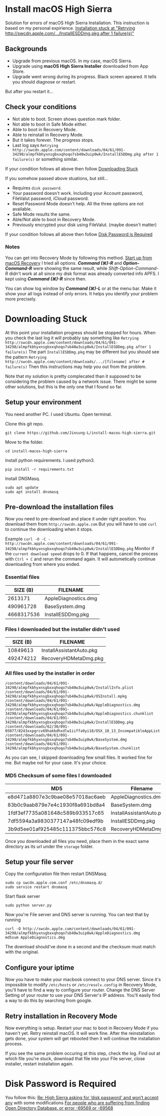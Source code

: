 # Install macOS High Sierra
Solution for errors of macOS High Sierra Installation.
This instruction is based on my personal expirience.
[Installation stuck at "Retrying http://swcdn.apple.com/.../InstallESDDmg.pkg after 1 failure(s)"](https://discussions.apple.com/thread/8087479)

## Backgrounds
- Upgrade from previous macOS. In my case, macOS Sierra.
- Upgrade using **macOS High Sierra Installer** downloaded from App Store.
- Upgrade went wrong during its progress. Black screen apeared. It tells you should diagnose or restart.

But after you restart it...

## Check your conditions
- Not able to boot. Screen shows question mark folder.
- Not able to boot in Safe Mode either.
- Able to boot in Recovery Mode.
- Able to reinstall in Recovery Mode.
- But it takes forever. The progress stops.
- Last log says `Retrying http://swcdn.apple.com/content/downloads/04/61/091-34298/almpfkbhyxnsgbxxqhoqo7sb40w3uip0wk/InstallESDDmg.pkg after 1 failure(s)` or something similar.

If your condition follows all above then follow [Downloading Stuck](#downloading-stuck)

If you somehow passed above stuations, but still...
- Requires `disk password`.
- Your password doesn't work. Including your Account password, FileValut password, iCloud password.
- Reset Password Mode doesn't help. All the three options are not available.
- Safe Mode results the same.
- Able/Not able to boot in Recovery Mode.
- Previously encrypted your disk using FileValut. (maybe doesn't matter)

If your condition follows all above then follow [Disk Password is Required](#disk-password-is-required)

### Notes
You can get into Recovery Mode by following this method. [Start up from macOS Recovery](https://support.apple.com/en-us/HT204904#recovery)
I tried all options. **_Command (⌘)-R_** and **_Option-Command-R_** were showing the same result, while *Shift-Option-Command-R* didn't work at all since my disk format was already converted info APFS. I kept using **_Command (⌘)-R_** since then.

You can show log window by **_Command (⌘)-L_** or at the menu bar. Make it show your all logs instead of only errors. It helps you identify your problem more precisely.


# Downloading Stuck
At this point your installation progress should be stopped for hours. When you check the last log it will probably say something like
`Retrying http://swcdn.apple.com/content/downloads/04/61/091-34298/almpfkbhyxnsgbxxqhoqo7sb40w3uip0wk/InstallESDDmg.pkg after 1 failure(s)`
The part `InstallESDDmg.pkg` may be different but you should see the pattern
`Retrying http://swcdn.apple.com/content/downloads/.../[filename] after # failure(s)`
Then this instructions may help you out from the problem.

Note that my solution is pretty complecated than it supposed to be considering the problem caused by a network issue. There might be some other solutions, but this is the only one that I found so far.

## Setup your environment
You need another PC. I used Ubuntu. Open terminal.

Clone this git repo.

```git clone https://github.com/Jinsung-L/install-macos-high-sierra.git```

Move to the folder.

```cd install-macos-high-sierra```

Install python requirements. I used python3.

```pip install -r requirements.txt```

Install DNSMasq.

```
sudo apt update
sudo apt install dnsmasq
```


## Pre-download the installation files
Now you need to pre-download and place it under right position.
You download them from `http://swcdn.apple.com`
But you will have to use `curl` to continue the downloading when it stops.

Example `curl -O -C - http://swcdn.apple.com/content/downloads/04/61/091-34298/almpfkbhyxnsgbxxqhoqo7sb40w3uip0wk/InstallESDDmg.pkg`
Monitor if the `current download speed` drops to 0. If that happens, cancel the process with `Ctrl + C` and rerun the command again. It will autometically continue downloading from where you ended.


### Essential files
| SIZE (B) | FILENAME |
| --- | --- |
| 2613171 | AppleDiagnostics.dmg |
| 490961728 | BaseSystem.dmg |
| 4668317536 | InstallESDDmg.pkg |

### Files I downloaded but the installer didn't used
| SIZE (B) | FILENAME |
| --- | --- |
| 10849613 | InstallAssistantAuto.pkg |
| 492474212 | RecoveryHDMetaDmg.pkg |

### All files used by the installer in order
```
/content/downloads/04/61/091-34298/almpfkbhyxnsgbxxqhoqo7sb40w3uip0wk/InstallInfo.plist
/content/downloads/04/61/091-34298/almpfkbhyxnsgbxxqhoqo7sb40w3uip0wk/OSInstall.mpkg
/content/downloads/04/61/091-34298/almpfkbhyxnsgbxxqhoqo7sb40w3uip0wk/AppleDiagnostics.dmg
/content/downloads/04/61/091-34298/almpfkbhyxnsgbxxqhoqo7sb40w3uip0wk/AppleDiagnostics.chunklist
/content/downloads/04/61/091-34298/almpfkbhyxnsgbxxqhoqo7sb40w3uip0wk/InstallESDDmg.pkg
/content/downloads/62/30/091-05077/8243xxpqrcv69hakbdhxdlw1iiffa9yi18/OSX_10_13_IncompatibleAppList.pkg
/content/downloads/04/61/091-34298/almpfkbhyxnsgbxxqhoqo7sb40w3uip0wk/BaseSystem.dmg
/content/downloads/04/61/091-34298/almpfkbhyxnsgbxxqhoqo7sb40w3uip0wk/BaseSystem.chunklist
```

As you can see, I skipped downloading few small files. It worked fine for me. But maybe not for your case. It's your choice.

### MD5 Checksum of some files I downloaded
| MD5 | Filename |
| --- | --- |
| e8d471a8807e3c9bae08e57018ac6aeb | AppleDiagnostics.dmg |
| 83b0c9aab879e7e4c1930f8a691bd8a4 | BaseSystem.dmg |
| 1fdf3ef7735a081648c589b933517c65 | InstallAssistantAuto.pkg |
| 7df5594a3a9830377147a48fc09edf9b | InstallESDDmg.pkg |
| 3b9d5ee01af925485c111375bbc576c8 | RecoveryHDMetaDmg.pkg |


Once you downloaded all files you need, place them in the exact same directory as its url under the `storage` folder.


## Setup your file server
Copy the configuration file then restart DNSMasq.

```
sudo cp swcdn.apple.com.conf /etc/dnsmasq.d/
sudo service restart dnsmasq
```

Start flask server

```
sudo python server.py
```

Now you're File server and DNS server is running.
You can test that by running

```
curl -O http://swcdn.apple.com/content/downloads/04/61/091-34298/almpfkbhyxnsgbxxqhoqo7sb40w3uip0wk/AppleDiagnostics.dmg
md5sum AppleDiagnostics.dmg
```

The download should've done in a second and the checksum must match with the original.

## Configure your iptime
Now you have to make your macbook connect to your DNS server. Since it's impossible to modify `/etc/hosts` or `/etc/resolv.config` in Recovery Mode, you'll have to find a way to configure your router. Change the DNS Server Setting of your router to use your DNS Server's IP address. You'll easily find a way to do this by searching from google.


## Retry installation in Recovery Mode
Now everything is setup. Restart your mac to boot in Recovery Mode if you haven't yet.
Retry reinstall macOS. It will work fine. After the reinstallation gets done, your system will get rebooted then it will continue the installation process.

If you see the same problem occuring at this step, check the log. Find out at which file you're stuck, download that file into your File server, close installer, restart installation again.



# Disk Password is Required

You follow this: [Re: High Sierra asking for ‘disk password’ and won’t accept any](https://forums.developer.apple.com/message/242694#242694)
with some modifications [For people who are suffering from finding Open Directory Database. or error -69569 or -69568](https://forums.developer.apple.com/message/265311#265311)
